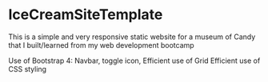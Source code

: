 # IceCreamSiteTemplate

This is a simple and very responsive static website for a museum of Candy that I built/learned from my web development bootcamp

Use of Bootstrap 4:
  Navbar, toggle icon, 
Efficient use of Grid
Efficient use of CSS styling
